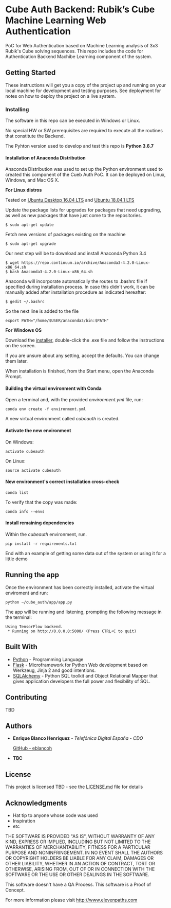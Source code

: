 # Cube Auth Backend: Rubik’s Cube Machine Learning Web Authentication

PoC for Web Authentication based on Machine Learning analysis of 3x3 Rubik's Cube solving sequences. This repo includes the code for Authentication Backend Machibe Learning component of the system.

## Getting Started

These instructions will get you a copy of the project up and running on your local machine for development and testing purposes. See deployment for notes on how to deploy the project on a live system.

### Installing

The software in this repo can be executed in Windows or Linux.

No special HW or SW prerequisites are required to execute all the routines that constitute the Backend.

The Pyhton version used to develop and test this repo is **Python 3.6.7**

#### Installation of Anaconda Distribution

Anaconda Distribution was used to set up the Python environment used to created this component of  the Cueb Auth PoC. It can be deployed on Linux, Windows, and Mac OS X.

**For Linux distros**

Tested on [Ubuntu Desktop 16.04 LTS](http://releases.ubuntu.com/16.04/) and [Ubuntu 18.04.1 LTS](https://www.ubuntu.com/download/desktop)


Update the package lists for upgrades for packages that need upgrading, as well as new packages that have just come to the repositories.

```
$ sudo apt-get update
```

Fetch new versions of packages existing on the machine

```
$ sudo apt-get upgrade
```


Our next step will be to download and install Anaconda Python 3.4

```
$ wget https://repo.continuum.io/archive/Anaconda3-4.2.0-Linux-x86_64.sh
$ bash Anaconda3-4.2.0-Linux-x86_64.sh
```

Anaconda will incorporate automatically the routes to .bashrc file if specified during installation process.
In case this didn't work, it can be manually added after installation procedure as indicated hereafter:

```
$ gedit ~/.bashrc
```
So the next line is added to the file

```
export PATH="/home/$USER/anaconda3/bin:$PATH"
```

**For Windows OS**

Download the [installer](https://repo.continuum.io/archive/Anaconda3-4.2.0-Windows-x86_64.exe), double-click the .exe file and follow the instructions on the screen.

If you are unsure about any setting, accept the defaults. You can change them later.

When installation is finished, from the Start menu, open the Anaconda Prompt.

#### Building the virtual environment with Conda

Open a terminal and, with the provided _environment.yml_ file, run:

```
conda env create -f environment.yml
```

A new virtual environment called _cubeauth_ is created.


#### Activate the new environment

On Windows: 

```
activate cubeauth
```

On Linux: 

```
source activate cubeauth
```

#### New environment's correct installation cross-check

```
conda list
```

To verify that the copy was made:
```
conda info --envs
```

#### Install remaining dependencies

Within the _cubeauth_ environment, run.
```
pip install -r requirements.txt
```

End with an example of getting some data out of the system or using it for a little demo

## Running the app

Once the environment has been correctly installed, activate the virtual enviroment and run:


```
python ~/cube_auth/app/app.py
```

The app will be running and listening, prompting the following message in the terminal:
```
Using TensorFlow backend.
 * Running on http://0.0.0.0:5000/ (Press CTRL+C to quit)
```


## Built With

* [Python](https://www.python.org/) - Programming Language
* [Flask](http://flask.pocoo.org/) - Microframework for Python Web development based on Werkzeug, Jinja 2 and good intentions.
* [SQLAlchemy](https://www.sqlalchemy.org/) - Python SQL toolkit and Object Relational Mapper that gives application developers the full power and flexibility of SQL.

## Contributing

TBD


## Authors

* **Enrique Blanco Henríquez** - *Telefónica Digital España - CDO* 

    [GitHub - eblancoh](https://github.com/eblancoh)

* **TBC**

## License

This project is licensed TBD - see the [LICENSE.md](LICENSE.md) file for details

## Acknowledgments

* Hat tip to anyone whose code was used
* Inspiration
* etc


THE SOFTWARE IS PROVIDED "AS IS", WITHOUT WARRANTY OF ANY KIND, EXPRESS OR IMPLIED, INCLUDING BUT NOT LIMITED TO THE WARRANTIES OF MERCHANTABILITY, FITNESS FOR A PARTICULAR PURPOSE AND NONINFRINGEMENT. IN NO EVENT SHALL THE AUTHORS OR COPYRIGHT HOLDERS BE LIABLE FOR ANY CLAIM, DAMAGES OR OTHER LIABILITY, WHETHER IN AN ACTION OF CONTRACT, TORT OR OTHERWISE, ARISING FROM, OUT OF OR IN CONNECTION WITH THE SOFTWARE OR THE USE OR OTHER DEALINGS IN THE SOFTWARE.

This software doesn't have a QA Process. This software is a Proof of Concept.

For more information please visit http://www.elevenpaths.com